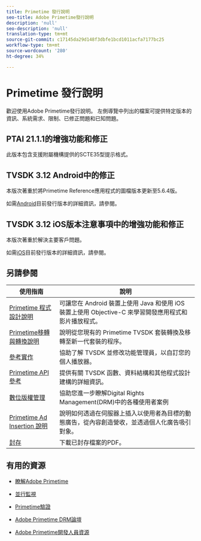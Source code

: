 ```yaml
---
title: Primetime 發行說明
seo-title: Adobe Primetime發行說明
description: 'null'
seo-description: 'null'
translation-type: tm+mt
source-git-commit: c17145da29d148f3dbfe1bcd1011acfa7177bc25
workflow-type: tm+mt
source-wordcount: '280'
ht-degree: 34%

---
```



# Primetime 發行說明

歡迎使用Adobe Primetime發行說明。 左側導覽中列出的檔案可提供特定版本的資訊、系統需求、限制、已修正問題和已知問題。

## PTAI 21.1.1的增強功能和修正

此版本包含支援附屬機構提供的SCTE35型提示格式。

## TVSDK 3.12 Android中的修正

本版次著重於將Primetime Reference應用程式的圖檔版本更新至5.6.4版。

如需[Android](../release-notes/tvsdk-3x-android.md)目前發行版本的詳細資訊，請參閱。

## TVSDK 3.12 iOS版本注意事項中的增強功能和修正

本版次著重於解決主要客戶問題。

如需[iOS](../release-notes/tvsdk-3x-ios.md)目前發行版本的詳細資訊，請參閱。

## 另請參閱

| 使用指南 | 說明 |
|--- |--- |
| [Primetime 程式設計說明](/help/programming/home.md) | 可讓您在 Android 裝置上使用 Java 和使用 iOS 裝置上使用 Objective-C 來學習開發應用程式和影片播放程式。 |
| [Primetime移轉與轉換說明](/help/migration-guides/home.md) | 說明從您現有的 Primetime TVSDK 套裝轉換及移轉至新一代套裝的程序。 |
| [參考實作](/help/android-reference-implementation/home.md) | 協助了解 TVSDK 並修改功能管理員，以自訂您的個人播放器。 |
| [Primetime API參考](/help/reference/api-references.md) | 提供有關 TVSDK 函數、資料結構和其他程式設計建構的詳細資訊。 |
| [數位版權管理](/help/digital-rights-management/home.md) | 協助您進一步瞭解Digital Rights Management(DRM)中的各種使用者案例 |
| [Primetime Ad Insertion 說明](/help/dynamic-ad-insertion/home.md) | 說明如何透過在伺服器上插入以使用者為目標的動態廣告，從內容創造營收，並透過個人化廣告吸引對象。 |
| [封存](https://helpx.adobe.com/primetime/archives.html) | 下載已封存檔案的PDF。 |

## 有用的資源

* [瞭解Adobe Primetime](https://www.adobe.com/in/marketing/primetime.html)

* [並行監視](https://tve.helpdocsonline.com/concurrency-monitoring-introduction)

* [Primetime驗證](https://tve.helpdocsonline.com/home)

* [Adobe Primetime DRM論壇](https://forums.adobe.com/community/adobe_access)

* [Adobe Primetime開發人員資源](https://www.adobe.com/devnet/primetime.html)
